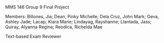 MMS 146 Group 9
Final Project

Members: 
Billones, Jia;
Dean, Pinky Michelle;
Dela Cruz, John Mark;
Geva, Ashley Jade;
Lacap, Kiara Marie;
Lindayag, Rayshanne;
Llantada, Jass;
Quiray, Alyanna Regina;
Reodica, Richelda Mae

Text-based Exam Reviewer
